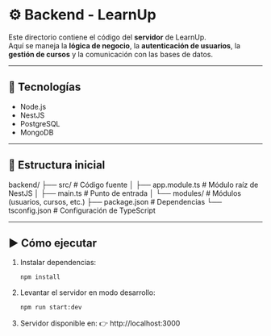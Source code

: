 # ⚙️ Backend - LearnUp

Este directorio contiene el código del **servidor** de LearnUp.  
Aquí se maneja la **lógica de negocio**, la **autenticación de usuarios**, la **gestión de cursos** y la comunicación con las bases de datos.

---

## 🚀 Tecnologías
- Node.js
- NestJS
- PostgreSQL
- MongoDB

---

## 📂 Estructura inicial
backend/
├── src/ # Código fuente
│ ├── app.module.ts # Módulo raíz de NestJS
│ ├── main.ts # Punto de entrada
│ └── modules/ # Módulos (usuarios, cursos, etc.)
├── package.json # Dependencias
└── tsconfig.json # Configuración de TypeScript

---

## ▶️ Cómo ejecutar
1. Instalar dependencias:
   
   ```bash
   npm install
   
2. Levantar el servidor en modo desarrollo:

   ```bash
   npm run start:dev
   
3. Servidor disponible en:
👉 http://localhost:3000
